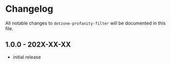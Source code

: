 # Changelog

All notable changes to `dotzone-profanity-filter` will be documented in this file.

## 1.0.0 - 202X-XX-XX

- initial release
